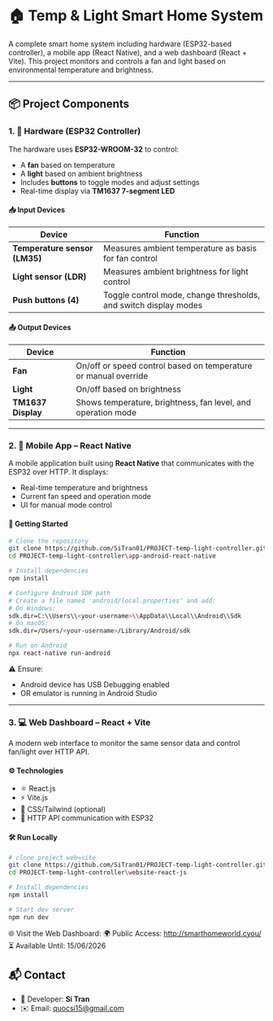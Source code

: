 # 🏠 Temp & Light Smart Home System

A complete smart home system including hardware (ESP32-based controller), a mobile app (React Native), and a web dashboard (React + Vite). This project monitors and controls a fan and light based on environmental temperature and brightness.

---

## 📦 Project Components

### 1. 🔌 Hardware (ESP32 Controller)

The hardware uses **ESP32-WROOM-32** to control:

* A **fan** based on temperature
* A **light** based on ambient brightness
* Includes **buttons** to toggle modes and adjust settings
* Real-time display via **TM1637 7-segment LED**

#### 📥 Input Devices

| Device                        | Function                                                         |
| ----------------------------- | ---------------------------------------------------------------- |
| **Temperature sensor (LM35)** | Measures ambient temperature as basis for fan control            |
| **Light sensor (LDR)**        | Measures ambient brightness for light control                    |
| **Push buttons (4)**          | Toggle control mode, change thresholds, and switch display modes |

#### 📤 Output Devices

| Device             | Function                                                        |
| ------------------ | --------------------------------------------------------------- |
| **Fan**            | On/off or speed control based on temperature or manual override |
| **Light**          | On/off based on brightness                                      |
| **TM1637 Display** | Shows temperature, brightness, fan level, and operation mode    |


---

### 2. 📱 Mobile App – React Native

A mobile application built using **React Native** that communicates with the ESP32 over HTTP.
It displays:

* Real-time temperature and brightness
* Current fan speed and operation mode
* UI for manual mode control

#### 🚀 Getting Started

```bash
# Clone the repository
git clone https://github.com/SiTran01/PROJECT-temp-light-controller.git
cd PROJECT-temp-light-controller\app-android-react-native

# Install dependencies
npm install

# Configure Android SDK path
# Create a file named 'android/local.properties' and add:
# On Windows:
sdk.dir=C:\\Users\\<your-username>\\AppData\\Local\\Android\\Sdk
# On macOS:
sdk.dir=/Users/<your-username>/Library/Android/sdk

# Run on Android
npx react-native run-android
```

⚠️ Ensure:

* Android device has USB Debugging enabled
* OR emulator is running in Android Studio


---


### 3. 💻 Web Dashboard – React + Vite

A modern web interface to monitor the same sensor data and control fan/light over HTTP API.

#### ⚙️ Technologies

* ⚛️ React.js
* ⚡ Vite.js
* 🎨 CSS/Tailwind (optional)
* 🔄 HTTP API communication with ESP32

#### 🛠 Run Locally

```bash
# clone project web=site
git clone https://github.com/SiTran01/PROJECT-temp-light-controller.git
cd PROJECT-temp-light-controller\website-react-js

# Install dependencies
npm install

# Start dev server
npm run dev
```

🌐 Visit the Web Dashboard:
  🌍 Public Access: http://smarthomeworld.cyou/
  ⏳ Available Until: 15/06/2026

## 📬 Contact

* 👤 Developer: **Si Tran**
* ✉️ Email: quocsi15@gmail.com
